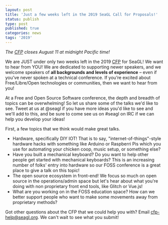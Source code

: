 ```yaml
---
layout: post
title: 'Just a few weeks left in the 2019 SeaGL Call for Proposals!'
status: publish
type: post
published: true
categories: news
tags: '2019'
---
```


_The [CFP](https://seagl.org/news/2019/06/25/CFP-open.html) closes August 11 at midnight Pacific time!_

We are JUST under only two weeks left in the 2019 [CFP](https://seagl.org/news/2019/06/25/CFP-open.html) for SeaGL!  We want to hear from YOU!  We are dedicated to supporting newer speakers, and we welcome speakers of **all backgrounds and levels of experience** – even if you’ve never spoken at a technical conference. If you’re excited about Free/Libre/Open technologies or communities, then we want to hear from you!

At a Free and Open Source Software conference, the depth and breadth of topics can be overwhelming!  So let us share some of the talks we'd like to see.  Tweet at us at @seagl if you have more ideas you'd like to see and we'll add to this, and be sure to come see us on #seagl on IRC if we can help you develop your ideas!

First, a few topics that we think would make great talks.
 * Hardware, specifically DIY IOT!  That is to say, "internet-of-things"-style hardware hacks with something like Arduino or Raspberri Pis which you use for automating your chicken coop, music setup, or something else?
 * Have you built a mechanical keyboard?  Do you want to help other people get started with mechanical keyboards?  This is an increasing number of folks' entry into hardware so our FOSS conference is a great place to give a talk on this topic!
 * The open source ecosystem in front-end!  We focus so much on open source in the operations/admin space but let's hear about what you're doing with non proprietary front end tools, like Glitch or Vue.js!
 * What are you working on in the FOSS education space?  How can we better support people who want to make some movements away from proprietary methods?

Got other questions about the CFP that we could help you with?  Email cfp-help@seagl.org.  We can't wait to see what you submit!
